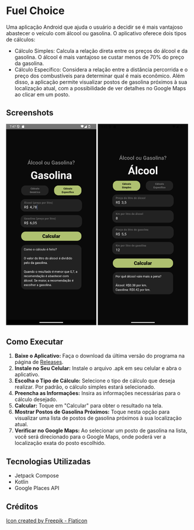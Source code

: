 # Fuel Choice

Uma aplicação Android que ajuda o usuário a decidir se é mais vantajoso abastecer o veículo com álcool ou gasolina. O aplicativo oferece dois tipos de cálculos:
- Cálculo Simples: Calcula a relação direta entre os preços do álcool e da gasolina. O álcool é mais vantajoso se custar menos de 70% do preço da gasolina.
- Cálculo Específico: Considera a relação entre a distância percorrida e o preço dos combustíveis para determinar qual é mais econômico.
Além disso, a aplicação permite visualizar postos de gasolina próximos à sua localização atual, com a possibilidade de ver detalhes no Google Maps ao clicar em um posto.

## Screenshots
<p>
<img src=https://github.com/arthur-cristo-silva/FuelChoice/blob/main/app/src/main/res/screenshot.png width=49% alt="Cálculo Simples">
<img src=https://github.com/arthur-cristo-silva/FuelChoice/blob/main/app/src/main/res/screenshot2.png width=49% alt="Cálculo Espécifico">
</p>

## Como Executar
1. **Baixe o Aplicativo:** Faça o download da última versão do programa na página de [Releases](https://github.com/arthur-cristo-silva/FuelChoice/releases/latest).
2. **Instale no Seu Celular:** Instale o arquivo .apk em seu celular e abra o aplicativo.
3. **Escolha o Tipo de Cálculo:** Selecione o tipo de cálculo que deseja realizar. Por padrão, o cálculo simples estará selecionado.
4. **Preencha as Informações:** Insira as informações necessárias para o cálculo desejado.
5. **Calcular:** Toque em "Calcular" para obter o resultado na tela.
6. **Mostrar Postos de Gasolina Próximos:** Toque nesta opção para visualizar uma lista de postos de gasolina próximos à sua localização atual.
7. **Verificar no Google Maps:** Ao selecionar um posto de gasolina na lista, você será direcionado para o Google Maps, onde poderá ver a localização exata do posto escolhido.

## Tecnologias Utilizadas
- Jetpack Compose
- Kotlin
- Google Places API

## Créditos
<a href="https://www.flaticon.com/free-icons/gasoline" title="gasoline icons">Icon created by Freepik - Flaticon</a>